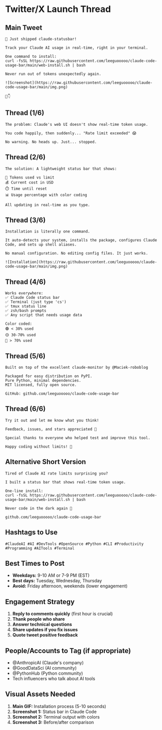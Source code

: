 # Twitter/X Launch Thread

## Main Tweet

```
🚀 Just shipped claude-statusbar!

Track your Claude AI usage in real-time, right in your terminal.

One command to install:
curl -fsSL https://raw.githubusercontent.com/leeguooooo/claude-code-usage-bar/main/web-install.sh | bash

Never run out of tokens unexpectedly again.

![Screenshot](https://raw.githubusercontent.com/leeguooooo/claude-code-usage-bar/main/img.png)

🧵👇
```

## Thread (1/6)

```
The problem: Claude's web UI doesn't show real-time token usage.

You code happily, then suddenly... "Rate limit exceeded" 😱

No warning. No heads up. Just... stopped.
```

## Thread (2/6)

```
The solution: A lightweight status bar that shows:

🔋 Tokens used vs limit
💰 Current cost in USD  
⏱️ Time until reset
📊 Usage percentage with color coding

All updating in real-time as you type.
```

## Thread (3/6)

```
Installation is literally one command.

It auto-detects your system, installs the package, configures Claude Code, and sets up shell aliases.

No manual configuration. No editing config files. It just works.

![Installation](https://raw.githubusercontent.com/leeguooooo/claude-code-usage-bar/main/img.png)
```

## Thread (4/6)

```
Works everywhere:
✅ Claude Code status bar
✅ Terminal (just type 'cs')
✅ tmux status line
✅ zsh/bash prompts
✅ Any script that needs usage data

Color coded:
🟢 < 30% used
🟡 30-70% used
🔴 > 70% used
```

## Thread (5/6)

```
Built on top of the excellent claude-monitor by @Maciek-roboblog

Packaged for easy distribution on PyPI.
Pure Python, minimal dependencies.
MIT licensed, fully open source.

GitHub: github.com/leeguooooo/claude-code-usage-bar
```

## Thread (6/6)

```
Try it out and let me know what you think!

Feedback, issues, and stars appreciated 🌟

Special thanks to everyone who helped test and improve this tool.

Happy coding without limits! 🚀
```

## Alternative Short Version

```
Tired of Claude AI rate limits surprising you? 

I built a status bar that shows real-time token usage.

One-line install:
curl -fsSL https://raw.githubusercontent.com/leeguooooo/claude-code-usage-bar/main/web-install.sh | bash

Never code in the dark again 🔋

github.com/leeguooooo/claude-code-usage-bar
```

## Hashtags to Use

```
#ClaudeAI #AI #DevTools #OpenSource #Python #CLI #Productivity #Programming #AITools #Terminal
```

## Best Times to Post

- **Weekdays:** 9-10 AM or 7-9 PM (EST)
- **Best days:** Tuesday, Wednesday, Thursday
- **Avoid:** Friday afternoon, weekends (lower engagement)

## Engagement Strategy

1. **Reply to comments quickly** (first hour is crucial)
2. **Thank people who share**
3. **Answer technical questions**
4. **Share updates if you fix issues**
5. **Quote tweet positive feedback**

## People/Accounts to Tag (if appropriate)

- @AnthropicAI (Claude's company)
- @GoodDataSci (AI community)
- @PythonHub (Python community)
- Tech influencers who talk about AI tools

## Visual Assets Needed

1. **Main GIF:** Installation process (5-10 seconds)
2. **Screenshot 1:** Status bar in Claude Code
3. **Screenshot 2:** Terminal output with colors
4. **Screenshot 3:** Before/after comparison